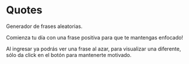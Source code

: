 # Quotes
Generador de frases aleatorias.

Comienza tu día con una frase positiva para que te mantengas enfocado!

Al ingresar ya podrás ver una frase al azar, para visualizar una diferente, sólo da click en el botón para mantenerte motivado.
